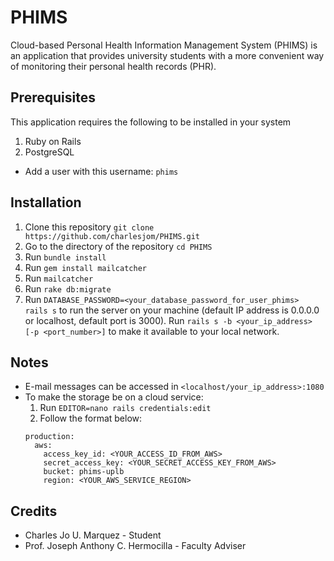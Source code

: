 # PHIMS
Cloud-based Personal Health Information Management System (PHIMS) is an application that provides university students with a more convenient way of monitoring their personal health records (PHR).

## Prerequisites
This application requires the following to be installed in your system
1. Ruby on Rails
2. PostgreSQL
  * Add a user with this username: `phims`

## Installation
1. Clone this repository
  `git clone https://github.com/charlesjom/PHIMS.git`
2. Go to the directory of the repository
  `cd PHIMS`
3. Run `bundle install`
4. Run `gem install mailcatcher`
5. Run `mailcatcher`
6. Run `rake db:migrate`
7. Run `DATABASE_PASSWORD=<your_database_password_for_user_phims> rails s` to run the server on your machine (default IP address is 0.0.0.0 or localhost, default port is 3000).
  Run `rails s -b <your_ip_address> [-p <port_number>]` to make it available to your local network.
  
## Notes
* E-mail messages can be accessed in `<localhost/your_ip_address>:1080`
* To make the storage be on a cloud service:
  1. Run `EDITOR=nano rails credentials:edit`
  2. Follow the format below:
    ```
    production:
      aws:
        access_key_id: <YOUR_ACCESS_ID_FROM_AWS>
        secret_access_key: <YOUR_SECRET_ACCESS_KEY_FROM_AWS>
        bucket: phims-uplb
        region: <YOUR_AWS_SERVICE_REGION>
    ```
  
## Credits
* Charles Jo U. Marquez - Student
* Prof. Joseph Anthony C. Hermocilla - Faculty Adviser
